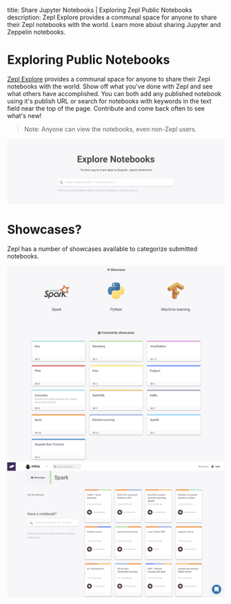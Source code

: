 title: Share Jupyter Notebooks | Exploring Zepl Public Notebooks
description: Zepl Explore provides a communal space for anyone to share their Zepl notebooks with the world. Learn more about sharing Jupyter and Zeppelin notebooks.
# Exploring Public Notebooks

[Zepl Explore](https://www.Zepl.com/explore) provides a communal space for anyone to share their Zepl notebooks with the world. Show off what you've done with Zepl and see what others have accomplished. You can both add any published notebook using it's publish URL or search for notebooks with keywords in the text field near the top of the page. Contribute and come back often to see what's new!

> Note: Anyone can view the notebooks, even non-Zepl users.

<img src="../../img/explore_notebook_main.png" class="image-box img-100"/>

# Showcases?

Zepl has a number of showcases available to categorize submitted notebooks.

<img src="../../img/showcases.png" class="image-box img-100"/>

<img src="../../img/showcase_example.png" class="image-box img-100"/>

